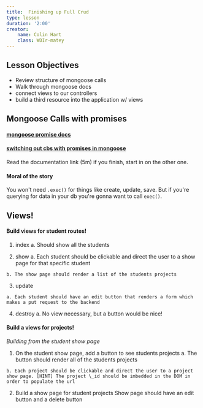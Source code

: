 ```yaml
---
title:  Finishing up Full Crud
type: lesson
duration: '2:00'
creator:
    name: Colin Hart
    class: WDIr-matey
---
```


## Lesson Objectives

  - Review structure of mongoose calls
  - Walk through mongoose docs
  - connect views to our controllers
  - build a third resource into the application w/ views


## Mongoose Calls with promises
#### [mongoose promise docs](http://mongoosejs.com/docs/promises.html)
#### [switching out cbs with promises in mongoose](http://eddywashere.com/blog/switching-out-callbacks-with-promises-in-mongoose/)


Read the documentation link (5m) if you finish, start in on the other one.

#### Moral of the story

You won't need `.exec()` for things like create, update, save. But if you're querying for data in your db you're gonna want to call `exec()`.


## Views!

#### Build views for student routes!

  1. index
    a. Should show all the students

  2. show
    a. Each student should be clickable and direct the user to a show page for that specific student

    b. The show page should render a list of the students projects

  3. update

    a. Each student should have an edit button that renders a form which makes a put request to the backend

  4. destroy
    a. No view necessary, but a button would be nice!

#### Build a views for projects!
*Building from the student show page*

  1. On the student show page, add a button to see students projects
    a. The button should render all of the students projects

    b. Each project should be clickable and direct the user to a project show page. [HINT] The project \_id should be imbedded in the DOM in order to populate the url

  2. Build a show page for student projects
    Show page should have an edit button and a delete button
